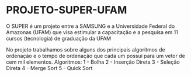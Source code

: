 # PROJETO-SUPER-UFAM
O SUPER é um projeto entre a SAMSUNG e a Universidade Federal do Amazonas (UFAM) que visa estimular a capacitação e a pesquisa em 11 cursos (tecnologia) de graduação da UFAM

No projeto trabalhamos sobre alguns dos principais algoritmos de ordenação e o tempo de ordenação que cada um possui para um vetor de cem mil elementos. Algoritmos: 
1 - Bolha
2 - Inserção Direta
3 - Seleção Direta
4 - Merge Sort
5 - Quick Sort
